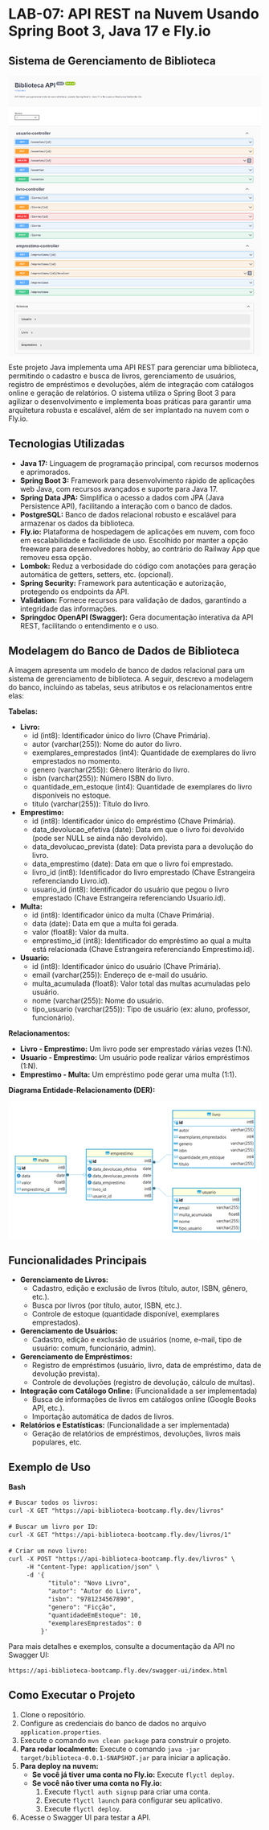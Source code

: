 # LAB-07: API REST na Nuvem Usando Spring Boot 3, Java 17 e Fly.io

## Sistema de Gerenciamento de Biblioteca

<img align="center" src="./assets/screenshot.png" />

Este projeto Java implementa uma API REST para gerenciar uma biblioteca, permitindo o cadastro e busca de livros, gerenciamento de usuários, registro de empréstimos e devoluções, além de integração com catálogos online e geração de relatórios. O sistema utiliza o Spring Boot 3 para agilizar o desenvolvimento e implementa boas práticas para garantir uma arquitetura robusta e escalável, além de ser implantado na nuvem com o Fly.io.

## Tecnologias Utilizadas

* **Java 17:** Linguagem de programação principal, com recursos modernos e aprimorados.
* **Spring Boot 3:** Framework para desenvolvimento rápido de aplicações web Java, com recursos avançados e suporte para Java 17.
* **Spring Data JPA:** Simplifica o acesso a dados com JPA (Java Persistence API), facilitando a interação com o banco de dados.
* **PostgreSQL:** Banco de dados relacional robusto e escalável para armazenar os dados da biblioteca.
* **Fly.io:** Plataforma de hospedagem de aplicações em nuvem, com foco em escalabilidade e facilidade de uso. Escolhido por manter a opção freeware para desenvolvedores hobby, ao contrário do Railway App que removeu essa opção.
* **Lombok:** Reduz a verbosidade do código com anotações para geração automática de getters, setters, etc. (opcional).
* **Spring Security:** Framework para autenticação e autorização, protegendo os endpoints da API.
* **Validation:** Fornece recursos para validação de dados, garantindo a integridade das informações.
* **Springdoc OpenAPI (Swagger):** Gera documentação interativa da API REST, facilitando o entendimento e o uso.


## Modelagem do Banco de Dados de Biblioteca

A imagem apresenta um modelo de banco de dados relacional para um sistema de gerenciamento de biblioteca. A seguir, descrevo a modelagem do banco, incluindo as tabelas, seus atributos e os relacionamentos entre elas:

**Tabelas:**

* **Livro:**
  * id (int8): Identificador único do livro (Chave Primária).
  * autor (varchar(255)): Nome do autor do livro.
  * exemplares_emprestados (int4): Quantidade de exemplares do livro emprestados no momento.
  * genero (varchar(255)): Gênero literário do livro.
  * isbn (varchar(255)): Número ISBN do livro.
  * quantidade_em_estoque (int4): Quantidade de exemplares do livro disponíveis no estoque.
  * titulo (varchar(255)): Título do livro.
* **Emprestimo:**
  * id (int8): Identificador único do empréstimo (Chave Primária).
  * data_devolucao_efetiva (date): Data em que o livro foi devolvido (pode ser NULL se ainda não devolvido).
  * data_devolucao_prevista (date): Data prevista para a devolução do livro.
  * data_emprestimo (date): Data em que o livro foi emprestado.
  * livro_id (int8): Identificador do livro emprestado (Chave Estrangeira referenciando Livro.id).
  * usuario_id (int8): Identificador do usuário que pegou o livro emprestado (Chave Estrangeira referenciando Usuario.id).
* **Multa:**
  * id (int8): Identificador único da multa (Chave Primária).
  * data (date): Data em que a multa foi gerada.
  * valor (float8): Valor da multa.
  * emprestimo_id (int8): Identificador do empréstimo ao qual a multa está relacionada (Chave Estrangeira referenciando Emprestimo.id).
* **Usuario:**
  * id (int8): Identificador único do usuário (Chave Primária).
  * email (varchar(255)): Endereço de e-mail do usuário.
  * multa_acumulada (float8): Valor total das multas acumuladas pelo usuário.
  * nome (varchar(255)): Nome do usuário.
  * tipo_usuario (varchar(255)): Tipo de usuário (ex: aluno, professor, funcionário).

**Relacionamentos:**

* **Livro - Emprestimo:** Um livro pode ser emprestado várias vezes (1:N).
* **Usuario - Emprestimo:** Um usuário pode realizar vários empréstimos (1:N).
* **Emprestimo - Multa:** Um empréstimo pode gerar uma multa (1:1).

**Diagrama Entidade-Relacionamento (DER):**

<img align="center" src="./assets/biblioteca_db.png" />

## Funcionalidades Principais

* **Gerenciamento de Livros:**
  * Cadastro, edição e exclusão de livros (título, autor, ISBN, gênero, etc.).
  * Busca por livros (por título, autor, ISBN, etc.).
  * Controle de estoque (quantidade disponível, exemplares emprestados).
* **Gerenciamento de Usuários:**
  * Cadastro, edição e exclusão de usuários (nome, e-mail, tipo de usuário: comum, funcionário, admin).
* **Gerenciamento de Empréstimos:**
  * Registro de empréstimos (usuário, livro, data de empréstimo, data de devolução prevista).
  * Controle de devoluções (registro de devolução, cálculo de multas).
* **Integração com Catálogo Online:** (Funcionalidade a ser implementada)
  * Busca de informações de livros em catálogos online (Google Books API, etc.).
  * Importação automática de dados de livros.
* **Relatórios e Estatísticas:** (Funcionalidade a ser implementada)
  * Geração de relatórios de empréstimos, devoluções, livros mais populares, etc.

## Exemplo de Uso

**Bash**

```
# Buscar todos os livros:
curl -X GET "https://api-biblioteca-bootcamp.fly.dev/livros"

# Buscar um livro por ID:
curl -X GET "https://api-biblioteca-bootcamp.fly.dev/livros/1"

# Criar um novo livro:
curl -X POST "https://api-biblioteca-bootcamp.fly.dev/livros" \
     -H "Content-Type: application/json" \
     -d '{
           "titulo": "Novo Livro",
           "autor": "Autor do Livro",
           "isbn": "9781234567890",
           "genero": "Ficção",
           "quantidadeEmEstoque": 10,
           "exemplaresEmprestados": 0
         }'
```


Para mais detalhes e exemplos, consulte a documentação da API no Swagger UI:

```
https://api-biblioteca-bootcamp.fly.dev/swagger-ui/index.html
```

## Como Executar o Projeto

1. Clone o repositório.
2. Configure as credenciais do banco de dados no arquivo `application.properties`.
3. Execute o comando `mvn clean package` para construir o projeto.
4. **Para rodar localmente:** Execute o comando `java -jar target/biblioteca-0.0.1-SNAPSHOT.jar` para iniciar a aplicação.
5. **Para deploy na nuvem:**
   * **Se você já tiver uma conta no Fly.io:** Execute `flyctl deploy`.
   * **Se você não tiver uma conta no Fly.io:**
     1. Execute `flyctl auth signup` para criar uma conta.
     2. Execute `flyctl launch` para configurar seu aplicativo.
     3. Execute `flyctl deploy`.
6. Acesse o Swagger UI para testar a API.
